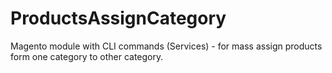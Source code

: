 # ProductsAssignCategory
Magento module with CLI commands (Services) - for mass assign products form one category to other category.
